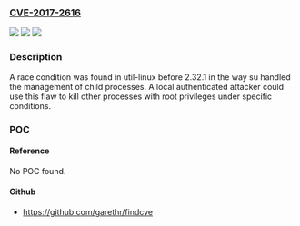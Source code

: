 ### [CVE-2017-2616](https://cve.mitre.org/cgi-bin/cvename.cgi?name=CVE-2017-2616)
![](https://img.shields.io/static/v1?label=Product&message=util-linux&color=blue)
![](https://img.shields.io/static/v1?label=Version&message=n%2Fa&color=blue)
![](https://img.shields.io/static/v1?label=Vulnerability&message=CWE-267&color=brighgreen)

### Description

A race condition was found in util-linux before 2.32.1 in the way su handled the management of child processes. A local authenticated attacker could use this flaw to kill other processes with root privileges under specific conditions.

### POC

#### Reference
No POC found.

#### Github
- https://github.com/garethr/findcve

